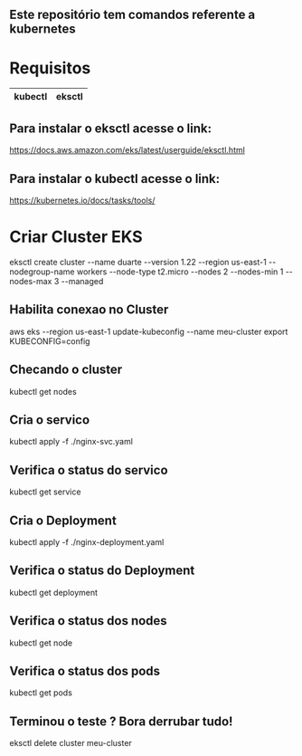 ## Este repositório tem comandos referente a kubernetes

# Requisitos

| kubectl | eksctl |
|---------|--------|

## Para instalar o eksctl acesse o link:

https://docs.aws.amazon.com/eks/latest/userguide/eksctl.html

## Para instalar o kubectl acesse o link:

https://kubernetes.io/docs/tasks/tools/

# Criar Cluster EKS
eksctl create cluster --name duarte --version 1.22 --region us-east-1 --nodegroup-name workers --node-type t2.micro --nodes 2 --nodes-min 1 --nodes-max 3 --managed

## Habilita conexao no Cluster
aws eks --region us-east-1 update-kubeconfig --name meu-cluster
export KUBECONFIG=config

## Checando o cluster
kubectl get nodes

## Cria o servico
kubectl apply -f ./nginx-svc.yaml

## Verifica o status do servico
kubectl get service

## Cria o Deployment
kubectl apply -f ./nginx-deployment.yaml

## Verifica o status do Deployment
kubectl get deployment

## Verifica o status dos nodes
kubectl get node

## Verifica o status dos pods
kubectl get pods

## Terminou o teste ? Bora derrubar tudo!
eksctl delete cluster meu-cluster
